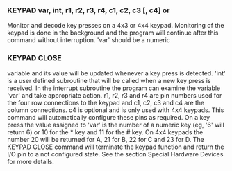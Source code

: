 

### KEYPAD var, int, r1, r2, r3, r4, c1, c2, c3 [, c4] or

Monitor and decode key presses on a 4x3 or 4x4 keypad. Monitoring of the keypad is done in the background and the program will continue after this command without interruption. 'var' should be a numeric

### KEYPAD CLOSE

variable and its value will be updated whenever a key press is detected. 'int' is a user defined subroutine that will be called when a new key press is received. In the interrupt subroutine the program can examine the variable 'var' and take appropriate action. r1, r2, r3 and r4 are pin numbers used for the four row connections to the keypad and c1, c2, c3 and c4 are the column connections. c4 is optional and is only used with 4x4 keypads. This command will automatically configure these pins as required. On a key press the value assigned to 'var' is the number of a numeric key (eg, '6' will return 6) or 10 for the * key and 11 for the # key. On 4x4 keypads the number 20 will be returned for A, 21 for B, 22 for C and 23 for D. The KEYPAD CLOSE command will terminate the keypad function and return the I/O pin to a not configured state. See the section Special Hardware Devices for more details.